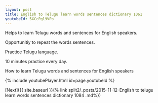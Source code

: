 ```yaml
---
layout: post
title: English to Telugu learn words sentences dictionary 1061 
youtubeId: 5XCcPgl9VPo
---
```

 
 
Helps to learn Telugu words and sentences for English speakers.

Opportunitiy to repeat the words sentences. 

Practice Telugu language. 
 
10 minutes practice every day. 
 
How to learn Telugu words and sentences for English speakers 
 
{% include youtubePlayer.html id=page.youtubeId %}
 
 
[Next]({{ site.baseurl }}{% link  split2/_posts/2015-11-12-English to telugu learn words sentences dictionary 1084 .md%})
 
